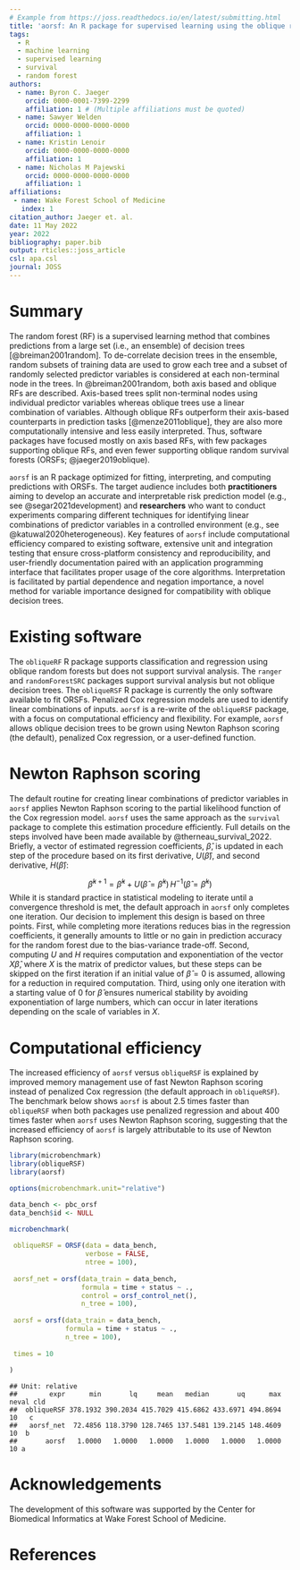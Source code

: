 ```yaml
---
# Example from https://joss.readthedocs.io/en/latest/submitting.html
title: 'aorsf: An R package for supervised learning using the oblique random survival forest'
tags:
  - R
  - machine learning
  - supervised learning
  - survival
  - random forest
authors:
  - name: Byron C. Jaeger
    orcid: 0000-0001-7399-2299
    affiliation: 1 # (Multiple affiliations must be quoted)
  - name: Sawyer Welden
    orcid: 0000-0000-0000-0000
    affiliation: 1
  - name: Kristin Lenoir
    orcid: 0000-0000-0000-0000
    affiliation: 1
  - name: Nicholas M Pajewski
    orcid: 0000-0000-0000-0000
    affiliation: 1
affiliations:
 - name: Wake Forest School of Medicine
   index: 1
citation_author: Jaeger et. al.
date: 11 May 2022
year: 2022
bibliography: paper.bib
output: rticles::joss_article
csl: apa.csl
journal: JOSS
---
```


# Summary

The random forest (RF) is a supervised learning method that combines predictions from a large set (i.e., an ensemble) of decision trees [@breiman2001random]. To de-correlate decision trees in the ensemble, random subsets of training data are used to grow each tree and a subset of randomly selected predictor variables is considered at each non-terminal node in the trees. In @breiman2001random, both axis based and oblique RFs are described. Axis-based trees split non-terminal nodes using individual predictor variables whereas oblique trees use a linear combination of variables. Although oblique RFs outperform their axis-based counterparts in prediction tasks [@menze2011oblique], they are also more computationally intensive and less easily interpreted. Thus, software packages have focused mostly on axis based RFs, with few packages supporting oblique RFs, and even fewer supporting oblique random survival forests (ORSFs; @jaeger2019oblique). 

``aorsf`` is an R package optimized for fitting, interpreting, and computing predictions with ORSFs. The target audience includes both __practitioners__ aiming to develop an accurate and interpretable risk prediction model (e.g., see @segar2021development) and __researchers__ who want to conduct experiments comparing different techniques for identifying linear combinations of predictor variables in a controlled environment (e.g., see @katuwal2020heterogeneous). Key features of ``aorsf`` include computational efficiency compared to existing software, extensive unit and integration testing that ensure cross-platform consistency and reproducibility, and user-friendly documentation paired with an application programming interface that facilitates proper usage of the core algorithms. Interpretation is facilitated by partial dependence and negation importance, a novel method for variable importance designed for compatibility with oblique decision trees.

# Existing software 

The `obliqueRF` R package supports classification and regression using oblique random forests but does not support survival analysis. The `ranger` and `randomForestSRC` packages support survival analysis but not oblique decision trees. The ``obliqueRSF`` R package is currently the only software available to fit ORSFs. Penalized Cox regression models are used to identify linear combinations of inputs. ``aorsf`` is a re-write of the `obliqueRSF` package, with a focus on computational efficiency and flexibility. For example, ``aorsf`` allows oblique decision trees to be grown using Newton Raphson scoring (the default), penalized Cox regression, or a user-defined function.

# Newton Raphson scoring

The default routine for creating linear combinations of predictor variables in ``aorsf`` applies Newton Raphson scoring to the partial likelihood function of the Cox regression model. ``aorsf`` uses the same approach as the `survival` package to complete this estimation procedure efficiently. Full details on the steps involved have been made available by @therneau_survival_2022. Briefly, a vector of estimated regression coefficients, $\hat{\beta}$, is updated in each step of the procedure based on its first derivative, $U(\hat{\beta})$, and second derivative, $H(\hat{\beta})$: 

$$ \hat{\beta}^{k+1} =  \hat{\beta}^{k} + U(\hat{\beta} = \hat{\beta}^{k})\, H^{-1}(\hat{\beta} = \hat{\beta}^{k})$$
While it is standard practice in statistical modeling to iterate until a convergence threshold is met, the default approach in ``aorsf`` only completes one iteration. Our decision to implement this design is based on three points. First, while completing more iterations reduces bias in the regression coefficients, it generally amounts to little or no gain in prediction accuracy for the random forest due to the bias-variance trade-off. Second, computing $U$ and $H$ requires computation and exponentiation of the vector $X\hat{\beta}$, where $X$ is the matrix of predictor values, but these steps can be skipped on the first iteration if an initial value of $\hat{\beta} = 0$ is assumed, allowing for a reduction in required computation. Third, using only one iteration with a starting value of 0 for $\hat{\beta}$ ensures numerical stability by avoiding exponentiation of large numbers, which can occur in later iterations depending on the scale of variables in $X$.


# Computational efficiency

The increased efficiency of ``aorsf`` versus `obliqueRSF` is explained by improved memory management use of fast Newton Raphson scoring instead of penalized Cox regression (the default approach in `obliqueRSF`). The benchmark below shows ``aorsf`` is about 2.5 times faster than `obliqueRSF` when both packages use penalized regression and about 400 times faster when ``aorsf`` uses Newton Raphson scoring, suggesting that the increased efficiency of ``aorsf`` is largely attributable to its use of Newton Raphson scoring.


```r
library(microbenchmark)
library(obliqueRSF)
library(aorsf)

options(microbenchmark.unit="relative")

data_bench <- pbc_orsf
data_bench$id <- NULL

microbenchmark(
 
 obliqueRSF = ORSF(data = data_bench, 
                   verbose = FALSE,
                   ntree = 100),
 
 aorsf_net = orsf(data_train = data_bench,
                  formula = time + status ~ .,
                  control = orsf_control_net(),
                  n_tree = 100),
 
 aorsf = orsf(data_train = data_bench,
              formula = time + status ~ .,
              n_tree = 100),
 
 times = 10
 
)
```

```
## Unit: relative
##        expr      min       lq     mean   median       uq      max neval cld
##  obliqueRSF 378.1932 390.2034 415.7029 415.6862 433.6971 494.8694    10   c
##   aorsf_net  72.4856 118.3790 128.7465 137.5481 139.2145 148.4609    10  b 
##       aorsf   1.0000   1.0000   1.0000   1.0000   1.0000   1.0000    10 a
```


# Acknowledgements

The development of this software was supported by the Center for Biomedical Informatics at Wake Forest School of Medicine.

# References
